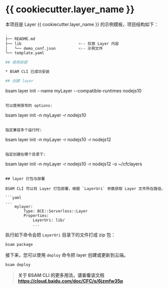 # {{ cookiecutter.layer_name }}

本项目是 Layer {{ cookiecutter.layer_name }} 的示例模板，项目结构如下：

```bash
.
├── README.md
├── lib                         <-- 存放 Layer 内容
│   └── demo_conf.json          <-- 示例文件
└── template.yaml

## 使用前提

* BSAM CLI 已成功安装

## 创建 layer

```
bsam layer init --name myLayer --compatible-runtimes nodejs10
```

可以使用简写的 options:

```
bsam layer init -n myLayer -r nodejs10
```

指定兼容多个运行时:

```
bsam layer init -n myLayer -r nodejs10 -r nodejs12 
```

指定创建在哪个目录下:

```
bsam layer init -n myLayer -r nodejs10 -r nodejs12 -o ~/cfclayers
```

## layer 打包与部署

BSAM CLI 可以将 Layer 打包部署，根据 `LayerUri` 参数获取 Layer 文件所在路径。

```yaml
...
    mylayer:
        Type: BCE::Serverless::Layer
        Properties:
            LayerUri: lib/
            ...
```

执行如下命令会把 `LayerUri` 目录下的文件打成 zip 包：

```bash
bsam package
```

接下来，您可以使用 `deploy` 命令把 layer 创建或更新到云端。

```bash
bsam deploy
```

> **关于 BSAM CLI 的更多用法，请查看该文档 https://cloud.baidu.com/doc/CFC/s/6jzmfw35p**